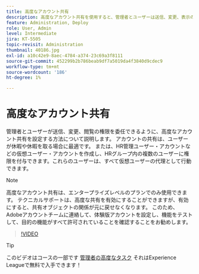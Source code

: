 ```yaml
---
title: 高度なアカウント共有
description: 高度なアカウント共有を使用すると、管理者とユーザーは送信、変更、表示の権限を委任できます
feature: Administration, Deploy
role: User, Admin
level: Intermediate
jira: KT-5505
topic-revisit: Administration
thumbnail: 40186.jpg
exl-id: a10c42e9-8aec-4784-a374-23c69a3f8111
source-git-commit: 452299b2b786beab9df7a5019da4f3840d9cdec9
workflow-type: tm+mt
source-wordcount: '186'
ht-degree: 1%

---
```


# 高度なアカウント共有

管理者とユーザーが送信、変更、閲覧の権限を委任できるように、高度なアカウント共有を設定する方法について説明します。 アカウントの共有は、ユーザーが休暇や休暇を取る場合に最適です。 または、HR管理ユーザー・アカウントなどの仮想ユーザー・アカウントを作成し、HRグループ内の複数のユーザーに権限を付与できます。これらのユーザーは、すべて仮想ユーザーの代理として行動できます。

>[!NOTE]
>
>高度なアカウント共有は、エンタープライズレベルのプランでのみ使用できます。 テクニカルサポートは、高度な共有を有効にすることができますが、有効にすると、共有オブジェクトの関係が元に戻せなくなります。 このため、Adobeアカウントチームに連絡して、体験版アカウントを設定し、機能をテストして、目的の機能がすべて許可されていることを確認することをお勧めします。

>[!VIDEO](https://video.tv.adobe.com/v/40186?quality=12&learn=on&hidetitle=true)

>[!TIP]
>
>このビデオはコースの一部です [管理者の高度なタスク](https://experienceleague.adobe.com/?recommended=Sign-A-1-2020.1) それはExperience Leagueで無料で入手できます！
